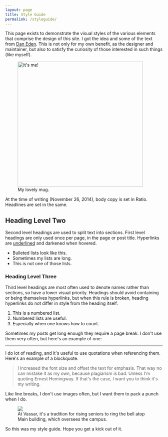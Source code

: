 ```yaml
---
layout: page
title: Style Guide
permalink: /styleguide/
---
```


This page exists to demonstrate the visual styles of the various elements that comprise the design of this site. I got the idea and some of the text from [Dan Eden](http://daneden.com/styleguide). This is not only for my own benefit, as the designer and maintainer, but also to satisfy the curiosity of those interested in such things (like myself). 

<figure class="alignleft"><img class="about-photo" src ="https://s3.amazonaws.com/roginfarrer.com/rogin-avatar.jpg" alt="it's me!" width="400px" height="400px" />
<figcaption>My lovely mug.</figcaption>
</figure>

At the time of writing (November 26, 2014), body copy is set in Ratio. Headlines are set in the same.

## Heading Level Two

Second level headings are used to split text into sections. First level headings are only used once per page, in the page or post title. Hyperlinks are [underlined](/) and darkened when hovered.

- Bulleted lists look like this.
- Sometimes my lists are long.
- This is not one of those lists.

### Heading Level Three

Third level headings are most often used to denote names rather than sections, so have a lower visual priority. Headings should avoid containing or being themselves hyperlinks, but when this rule is broken, heading hyperlinks do not differ in style from the heading itself.

1. This is a numbered list.
2. Numbered lists are useful.
3. Especially when one knows how to count.

Sometimes my posts get long enough they require a page break. I don't use them very often, but here's an example of one:

<hr />

I do lot of reading, and it's useful to use quotations when referencing them. Here's an example of a blockquote.

> I increased the font size and offset the text for emphasis. That way no can mistake it as my own, because plagiarism is bad. Unless I'm quoting Ernest Hemingway. If that's the case, I want you to think it's my writing.

Like line breaks, I don't use images often, but I want them to pack a punch when I do.

<figure class="imgbleed"><img src="https://s3.amazonaws.com/roginfarrer.com/aboutrogin.jpeg" />
<figcaption>At Vassar, it's a tradition for rising seniors to ring the bell atop Main building, which oversees the campus.</figure>

So this was my style guide. Hope you get a kick out of it.
